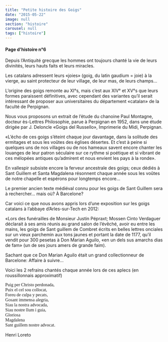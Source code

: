 ```yaml
---
title: "Petite histoire des Goigs"
date: "2015-05-22"
image: null
section: "histoire"
carousel: null
tags: ["histoire"]
---
```


#### Page d'histoire n°6

Depuis l’Antiquité grecque les hommes ont toujours chanté la vie de leurs divinités, leurs hauts faits et leurs miracles.

Les catalans adressent leurs «joies» (goig, du latin gaudium = joie) à la vierge, au saint protecteur de leur village, de leur mas, de leurs champs…

L’origine des goigs remonte au XI°s, mais c’est aux XIV° et XV°s que leurs formes paraissent définitives, avec cependant des variantes qu’il serait intéressant de proposer aux universitaires du département «catalan» de la faculté de Perpignan.

Nous vous proposons un extrait de l’étude du chanoine Paul Montagne, docteur ès-Lettres Philosophie, parue à Perpignan en 1952, dans une étude dirigée par J. Deloncle «Goigs del Russello», Imprimerie du Midi, Perpignan.

«L’écho de ces goigs s’éteint chaque jour davantage, dans la solitude des ermitages et sous les voûtes des églises désertes. Et c’est à peine si quelques uns de nos villages ou de nos hameaux savent encore chanter les louanges de leur patron séculaire sur ce rythme si poétique et si vibrant de ces mélopées antiques qu’admirent et nous envient les pays à la ronde».

En vallespir subsiste encore la ferveur ancestrale des goigs; ceux dédiés à Sant Guillem et Santa Magdalena résonnent chaque année sous les voûtes de notre chapelle et espérons pour longtemps encore…

Le premier ancien texte médiéval connu pour les goigs de Sant Guillem sera à
rechercher… mais où? À Barcelone?

Car voici ce que nous avons appris lors d’une exposition sur les goigs catalans à l’abbaye d’Arles-sur-Tech en 2012:

«Lors des funérailles de Monsieur Justin Pépraxt; Mossen Cinto Verdaguer déclarait à ses amis réunis au grand salon de l’évêché, avoir eu entre les mains, les goigs de Sant guillem de Combret écrits en belles lettres onciales sur un vieux parchemin aux tons jaunes et portant la date de 1177, qu’il vendit pour 300 pesetas à Don Marian Aguilo, «en un dels sus amarchs dias de fam» (un de ses jours amers de grande faim).

Sachant que ce Don Marian Aguilo était un grand collectionneur de Barcelone: Affaire à suivre…

Voici les 2 refrains chantés chaque année lors de ces aplecs (en roussillonnais approximatif)

<p style="font-family: cursive">
Puig per Christo perdonada,</br>
Puix el cel sou collocat,</br>
Foreu de culpa y pecats,</br>
Gosant immensa alegria,</br>
Siau la nostra advocada,</br>
Siau nostre llum i guia,</br>
Gloriosa</br>
Magdalena</br>
Sant guillem nostre advocat.</br>
</p>

Henri Loreto

